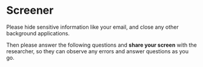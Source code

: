 # Screener

Please hide sensitive information like your email, and close any other background applications.

Then please answer the following questions and **share your screen** with the researcher, so they can observe any errors and answer questions as you go.
